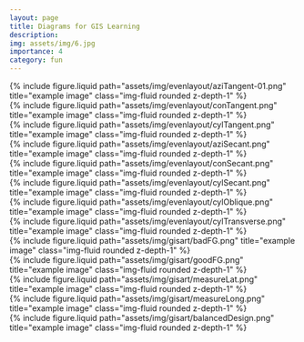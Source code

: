 ```yaml
---
layout: page
title: Diagrams for GIS Learning
description: 
img: assets/img/6.jpg
importance: 4
category: fun
---
```

<div class="row justify-content-sm-center">
  <div class="col-sm-3 mt-3 mt-md-0">
    {% include figure.liquid path="assets/img/evenlayout/aziTangent-01.png" title="example image" class="img-fluid rounded z-depth-1" %}
  </div>
  <div class="col-sm-3 mt-3 mt-md-0">
    {% include figure.liquid path="assets/img/evenlayout/conTangent.png" title="example image" class="img-fluid rounded z-depth-1" %}
  </div>
  <div class="col-sm-3 mt-3 mt-md-0">
    {% include figure.liquid path="assets/img/evenlayout/cylTangent.png" title="example image" class="img-fluid rounded z-depth-1" %}
  </div>
</div>

<div class="row justify-content-sm-center">
  <div class="col-sm-3 mt-3 mt-md-0">
    {% include figure.liquid path="assets/img/evenlayout/aziSecant.png" title="example image" class="img-fluid rounded z-depth-1" %}
  </div>
  <div class="col-sm-3 mt-3 mt-md-0">
    {% include figure.liquid path="assets/img/evenlayout/conSecant.png" title="example image" class="img-fluid rounded z-depth-1" %}
  </div>
  <div class="col-sm-3 mt-3 mt-md-0">
    {% include figure.liquid path="assets/img/evenlayout/cylSecant.png" title="example image" class="img-fluid rounded z-depth-1" %}
  </div>
</div>

<div class="row justify-content-sm-center">
  <div class="col-sm-3 mt-3 mt-md-0">
    {% include figure.liquid path="assets/img/evenlayout/cylOblique.png" title="example image" class="img-fluid rounded z-depth-1" %}
  </div>
  <div class="col-sm-3 mt-3 mt-md-0">
    {% include figure.liquid path="assets/img/evenlayout/cylTransverse.png" title="example image" class="img-fluid rounded z-depth-1" %}
  </div>
</div>

<div class="row justify-content-sm-center">
  <div class="col-sm-10 mt-3 mt-md-0">
    {% include figure.liquid path="assets/img/gisart/badFG.png" title="example image" class="img-fluid rounded z-depth-1" %}
  </div>
  <div class="col-sm-10 mt-3 mt-md-0">
    {% include figure.liquid path="assets/img/gisart/goodFG.png" title="example image" class="img-fluid rounded z-depth-1" %}
  </div>
</div>

<div class="row justify-content-sm-center">
  <div class="col-sm-6 mt-3 mt-md-0">
    {% include figure.liquid path="assets/img/gisart/measureLat.png" title="example image" class="img-fluid rounded z-depth-1" %}
  </div>
  <div class="col-sm-6 mt-3 mt-md-0">
    {% include figure.liquid path="assets/img/gisart/measureLong.png" title="example image" class="img-fluid rounded z-depth-1" %}
  </div>
</div>

<div class="row justify-content-sm-center">
  <div class="col-12 mt-3 mt-md-0">
    {% include figure.liquid path="assets/img/gisart/balancedDesign.png" title="example image" class="img-fluid rounded z-depth-1" %}
  </div>
</div>
